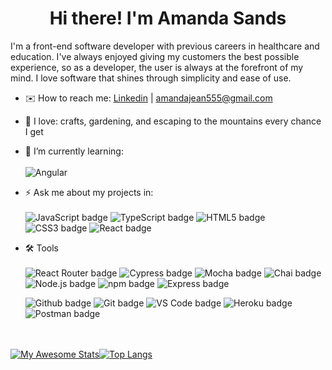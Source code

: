 <h1 align="center"> Hi there! I'm Amanda Sands </h1>

I'm a front-end software developer with previous careers in healthcare and education. I've always enjoyed giving my customers the best possible experience, so as a developer, the user is always at the forefront of my mind. I love software that shines through simplicity and ease of use. 


- ✉️ How to reach me: [Linkedin](https://www.linkedin.com/in/amanda-noel/) | amandajean555@gmail.com

- 💜 I love: crafts, gardening, and escaping to the mountains every chance I get

- 🌱 I’m currently learning: <br></br> ![Angular](https://img.shields.io/badge/angular-%23DD0031.svg?style=for-the-badge&logo=angular&logoColor=white)

- ⚡️ Ask me about my projects in: <br></br>
    <img src="https://img.shields.io/badge/JavaScript-F7DF1E?style=for-the-badge&logo=javascript&logoColor=black" alt="JavaScript badge"/>
    <img src="https://img.shields.io/badge/TypeScript-3178C6?style=for-the-badge&logo=typescript&logoColor=white" alt="TypeScript badge"/>
    <img src="https://img.shields.io/badge/HTML5-E34F26?style=for-the-badge&logo=html5&logoColor=white" alt="HTML5 badge"/>
    <img src="https://img.shields.io/badge/CSS3-1572B6?style=for-the-badge&logo=css3&logoColor=white" alt="CSS3 badge"/>
     <img src="https://img.shields.io/badge/React-20232A?style=for-the-badge&logo=react&logoColor=61DAFB" alt="React badge"/>

- 🛠 Tools
<br></br>
    <img src="https://img.shields.io/badge/React Router-CA4245?style=for-the-badge&logo=reactrouter&logoColor=white" alt="React Router badge"/>
    <img src="https://img.shields.io/badge/-cypress-%23E5E5E5?style=for-the-badge&logo=cypress&logoColor=058a5e" alt="Cypress badge"/>
    <img src="https://img.shields.io/badge/Mocha-8D6748?style=for-the-badge&logo=Mocha&logoColor=white" alt="Mocha badge"/>
    <img src="https://img.shields.io/badge/Chai-A30701?style=for-the-badge&logo=chai&logoColor=white" alt="Chai badge"/>
    <img src="https://img.shields.io/badge/Node.js-339933?style=for-the-badge&logo=nodedotjs&logoColor=white" alt="Node.js badge"/>
    <img src="https://img.shields.io/badge/npm-CB3837?style=for-the-badge&logo=npm&logoColor=white" alt="npm badge"/>
    <img src="https://img.shields.io/badge/Express-FFFFFF?style=for-the-badge&logo=express&logoColor=000000" alt="Express badge"/>
    
   <img src="https://img.shields.io/badge/github-181717.svg?style=for-the-badge&logo=github&logoColor=white" alt="Github badge"/>
    <img src="https://img.shields.io/badge/git-F05032.svg?style=for-the-badge&logo=git&logoColor=white" alt="Git badge"/>
    <img src="https://img.shields.io/badge/VS_Code-007ACC?style=for-the-badge&logo=visual%20studio%20code&logoColor=white" alt="VS Code badge"/>
    <img src="https://img.shields.io/badge/Heroku-430098.svg?style=for-the-badge&logo=heroku&logoColor=white" alt="Heroku badge"/>
    <img src="https://img.shields.io/badge/Postman-FF6C37?style=for-the-badge&logo=postman&logoColor=white" alt="Postman badge"/>

<br></br>
[![My Awesome Stats](https://awesome-github-stats.azurewebsites.net/user-stats/ASands17?cardType=level&theme=tokyonight)](https://git.io/awesome-stats-card)[![Top Langs](https://github-readme-stats.vercel.app/api/top-langs/?username=anuraghazra&layout=compact&theme=tokyonight)](https://github.com/anuraghazra/github-readme-stats)
<!--
**ASands17/ASands17** is a ✨ _special_ ✨ repository because its `README.md` (this file) appears on your GitHub profile.

Here are some ideas to get you started:

- 🔭 I’m currently working on ...
- 🌱 I’m currently learning ...
- 👯 I’m looking to collaborate on ...
- 🤔 I’m looking for help with ...
- 💬 Ask me about ...
- 📫 How to reach me: ...
- 😄 Pronouns: ...
- ⚡ Fun fact: ...
-->
